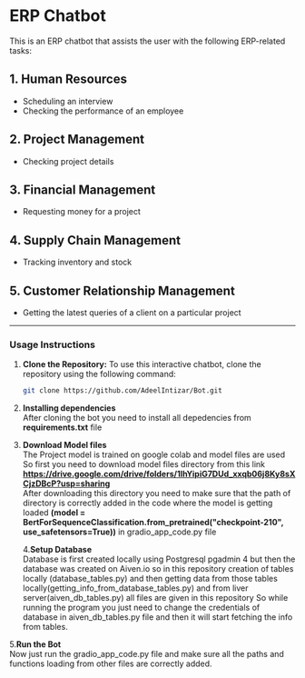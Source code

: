 # ERP Chatbot

This is an ERP chatbot that assists the user with the following ERP-related tasks:

## 1. Human Resources
- Scheduling an interview
- Checking the performance of an employee

## 2. Project Management
- Checking project details

## 3. Financial Management
- Requesting money for a project

## 4. Supply Chain Management
- Tracking inventory and stock

## 5. Customer Relationship Management
- Getting the latest queries of a client on a particular project

---

### **Usage Instructions**

1. **Clone the Repository:**
   To use this interactive chatbot, clone the repository using the following command:
   ```bash
   git clone https://github.com/AdeelIntizar/Bot.git  
2. **Installing dependencies**  
  After cloning the bot you need to install all depedencies from **requirements.txt** file  
3. **Download Model files**  
  The Project model is trained on google colab and model files are used  
  So first you need to download model files directory from this link **https://drive.google.com/drive/folders/1lhYipiG7DUd_xxqb06j8Ky8sXCjzDBcP?usp=sharing**  
  After downloading this directory you need to make sure that the path of directory is correctly added in the code where the model is getting loaded **(model = BertForSequenceClassification.from_pretrained("checkpoint-210", use_safetensors=True))**  in gradio_app_code.py file   

   4.**Setup Database**  
  Database is first created locally using Postgresql pgadmin 4 but then the database was created on Aiven.io so in this repository creation of tables locally (database_tables.py) and then getting data from those tables locally(getting_info_from_database_tables.py) and from liver server(aiven_db_tables.py) all files are given in this repository
So while running the program you just need to change the credentials of database in aiven_db_tables.py file and then it will start fetching the info from tables.  

5.**Run the Bot**  
  Now just run the gradio_app_code.py file and  make sure all the paths and functions loading from other files are correctly added.  
  
